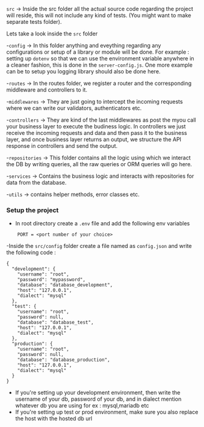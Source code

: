 `src` -> Inside the src folder all the actual source code regarding the project will reside, this will not include any kind of tests. (You might want to make separate tests folder).

Lets take a look inside the `src` folder


-`config` -> In this folder anything and eveything regarding any configurations or setup of a library or module will be done. For example : setting up `dotenv` so that we can use the environment variable anywhere in a cleaner fashion, this is done in the `server-config.js`. One more example can be to setup you logging library should also be done here.

-`routes` -> In the routes folder, we register a router and the corresponding middleware and controllers to it.

-`middlewares` -> They are just going to intercept the incoming requests where we can write our validators, authenticators etc.

-`controllers` -> They are kind of the last middlewares as post the myou call your business layer to execute the budiness logic. In controllers we just receive the incoming requests and data and then pass it to the business layer, and once business layer returns an output, we structure the API response in controllers and send the output.

-`repositories` -> This folder contains all the logic using which we interact the DB by writing queries, all the raw queries or ORM queries will go here.

-`services` -> Contains the business logic and interacts with repositories for data from the database.

-`utils` -> contains helper methods, error classes etc.

### Setup the project
 
- In root directory create a `.env` file and add the following env variables
```
    PORT = <port number of your choice>
```
-Inside the `src/config` folder create a file named as `config.json` and write the following code : 
```
{
  "development": {
    "username": "root",
    "password": "mypassword",
    "database": "database_development",
    "host": "127.0.0.1",
    "dialect": "mysql"
  },
  "test": {
    "username": "root",
    "password": null,
    "database": "database_test",
    "host": "127.0.0.1",
    "dialect": "mysql"
  },
  "production": {
    "username": "root",
    "password": null,
    "database": "database_production",
    "host": "127.0.0.1",
    "dialect": "mysql"
  }
}

```
- If you're setting up your development environment, then write the username of your db, password of your db, and in dialect mention whatever db you are using for ex : mysql,mariadb etc
- If you're setting up test or prod environment, make sure you also replace the host with the hosted db url

